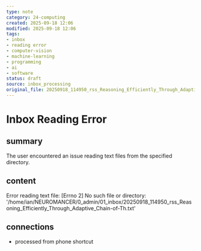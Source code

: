 ```yaml
---
type: note
category: 24-computing
created: 2025-09-18 12:06
modified: 2025-09-18 12:06
tags:
- inbox
- reading error
- computer-vision
- machine-learning
- programming
- ai
- software
status: draft
source: inbox_processing
original_file: 20250918_114950_rss_Reasoning_Efficiently_Through_Adaptive_Chain-of-Th.txt
---
```



# Inbox Reading Error

## summary
The user encountered an issue reading text files from the specified directory.

## content
Error reading text file: [Errno 2] No such file or directory: '/home/ian/NEUROMANCER/0_admin/01_inbox/20250918_114950_rss_Reasoning_Efficiently_Through_Adaptive_Chain-of-Th.txt'

## connections
- processed from phone shortcut
